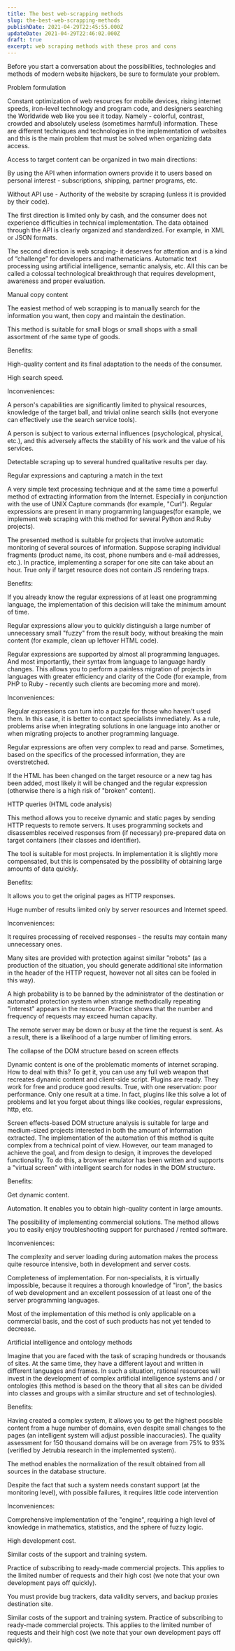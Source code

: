 ```yaml
---
title: The best web-scrapping methods
slug: the-best-web-scrapping-methods
publishDate: 2021-04-29T22:45:55.000Z
updateDate: 2021-04-29T22:46:02.000Z
draft: true
excerpt: web scraping methods with these pros and cons
---
```


Before you start a conversation about the possibilities, technologies and methods of modern website hijackers, be sure to formulate your problem.

Problem formulation

Constant optimization of web resources for mobile devices, rising internet speeds, iron-level technology and program code, and designers searching the Worldwide web like you see it today. Namely - colorful, contrast, crowded and absolutely useless (sometimes harmful) information. These are different techniques and technologies in the implementation of websites and this is the main problem that must be solved when organizing data access.

Access to target content can be organized in two main directions:

By using the API when information owners provide it to users based on personal interest - subscriptions, shipping, partner programs, etc.

Without API use - Authority of the website by scraping (unless it is provided by their code).

The first direction is limited only by cash, and the consumer does not experience difficulties in technical implementation. The data obtained through the API is clearly organized and standardized. For example, in XML or JSON formats.

The second direction is web scraping- it deserves for attention and is a kind of “challenge” for developers and mathematicians. Automatic text processing using artificial intelligence, semantic analysis, etc. All this can be called a colossal technological breakthrough that requires development, awareness and proper evaluation.

Manual copy content

The easiest method of web scrapping is to manually search for the information you want, then copy and maintain the destination.

This method is suitable for small blogs or small shops with a small assortment of rhe same type of goods.

Benefits:

High-quality content and its final adaptation to the needs of the consumer.

High search speed.

Inconveniences:

A person's capabilities are significantly limited to physical resources, knowledge of the target ball, and trivial online search skills (not everyone can effectively use the search service tools).

A person is subject to various external influences (psychological, physical, etc.), and this adversely affects the stability of his work and the value of his services.

Detectable scraping up to several hundred qualitative results per day.

Regular expressions and capturing a match in the text

A very simple text processing technique and at the same time a powerful method of extracting information from the Internet. Especially in conjunction with the use of UNIX Capture commands (for example, "Curl"). Regular expressions are present in many programming languages ​​(for example, we implement web scraping with this method for several Python and Ruby projects).

The presented method is suitable for projects that involve automatic monitoring of several sources of information. Suppose scraping individual fragments (product name, its cost, phone numbers and e-mail addresses, etc.). In practice, implementing a scraper for one site can take about an hour. True only if target resource does not contain JS rendering traps.

Benefits:

If you already know the regular expressions of at least one programming language, the implementation of this decision will take the minimum amount of time.

Regular expressions allow you to quickly distinguish a large number of unnecessary small "fuzzy" from the result body, without breaking the main content (for example, clean up leftover HTML code).

Regular expressions are supported by almost all programming languages. And most importantly, their syntax from language to language hardly changes. This allows you to perform a painless migration of projects in languages ​​with greater efficiency and clarity of the Code (for example, from PHP to Ruby - recently such clients are becoming more and more).

Inconveniences:

Regular expressions can turn into a puzzle for those who haven't used them. In this case, it is better to contact specialists immediately. As a rule, problems arise when integrating solutions in one language into another or when migrating projects to another programming language.

Regular expressions are often very complex to read and parse. Sometimes, based on the specifics of the processed information, they are overstretched.

If the HTML has been changed on the target resource or a new tag has been added, most likely it will be changed and the regular expression (otherwise there is a high risk of "broken" content).

HTTP queries (HTML code analysis)

This method allows you to receive dynamic and static pages by sending HTTP requests to remote servers. It uses programming sockets and disassembles received responses from (if necessary) pre-prepared data on target containers (their classes and identifier).

The tool is suitable for most projects. In implementation it is slightly more compensated, but this is compensated by the possibility of obtaining large amounts of data quickly.

Benefits:

It allows you to get the original pages as HTTP responses.

Huge number of results limited only by server resources and Internet speed.

Inconveniences:

It requires processing of received responses - the results may contain many unnecessary ones.

Many sites are provided with protection against similar "robots" (as a production of the situation, you should generate additional site information in the header of the HTTP request, however not all sites can be fooled in this way).

A high probability is to be banned by the administrator of the destination or automated protection system when strange methodically repeating "interest" appears in the resource. Practice shows that the number and frequency of requests may exceed human capacity.

The remote server may be down or busy at the time the request is sent. As a result, there is a likelihood of a large number of limiting errors.

The collapse of the DOM structure based on screen effects

Dynamic content is one of the problematic moments of internet scraping. How to deal with this? To get it, you can use any full web weapon that recreates dynamic content and client-side script. Plugins are ready. They work for free and produce good results. True, with one reservation: poor performance. Only one result at a time. In fact, plugins like this solve a lot of problems and let you forget about things like cookies, regular expressions, http, etc.

Screen effects-based DOM structure analysis is suitable for large and medium-sized projects interested in both the amount of information extracted. The implementation of the automation of this method is quite complex from a technical point of view. However, our team managed to achieve the goal, and from design to design, it improves the developed functionality. To do this, a browser emulator has been written and supports a "virtual screen" with intelligent search for nodes in the DOM structure.

Benefits:

Get dynamic content.

Automation. It enables you to obtain high-quality content in large amounts.

The possibility of implementing commercial solutions. The method allows you to easily enjoy troubleshooting support for purchased / rented software.

Inconveniences:

The complexity and server loading during automation makes the process quite resource intensive, both in development and server costs.

Completeness of implementation. For non-specialists, it is virtually impossible, because it requires a thorough knowledge of "iron", the basics of web development and an excellent possession of at least one of the server programming languages.

Most of the implementation of this method is only applicable on a commercial basis, and the cost of such products has not yet tended to decrease.

Artificial intelligence and ontology methods

Imagine that you are faced with the task of scraping hundreds or thousands of sites. At the same time, they have a different layout and written in different languages ​​and frames. In such a situation, rational resources will invest in the development of complex artificial intelligence systems and / or ontologies (this method is based on the theory that all sites can be divided into classes and groups with a similar structure and set of technologies).

Benefits:

Having created a complex system, it allows you to get the highest possible content from a huge number of domains, even despite small changes to the pages (an intelligent system will adjust possible inaccuracies). The quality assessment for 150 thousand domains will be on average from 75% to 93% (verified by Jetrubia research in the implemented system).

The method enables the normalization of the result obtained from all sources in the database structure.

Despite the fact that such a system needs constant support (at the monitoring level), with possible failures, it requires little code intervention

Inconveniences:

Comprehensive implementation of the "engine", requiring a high level of knowledge in mathematics, statistics, and the sphere of fuzzy logic.

High development cost.

Similar costs of the support and training system.

Practice of subscribing to ready-made commercial projects. This applies to the limited number of requests and their high cost (we note that your own development pays off quickly).

You must provide bug trackers, data validity servers, and backup proxies destination site.

Similar costs of the support and training system. Practice of subscribing to ready-made commercial projects. This applies to the limited number of requests and their high cost (we note that your own development pays off quickly).
